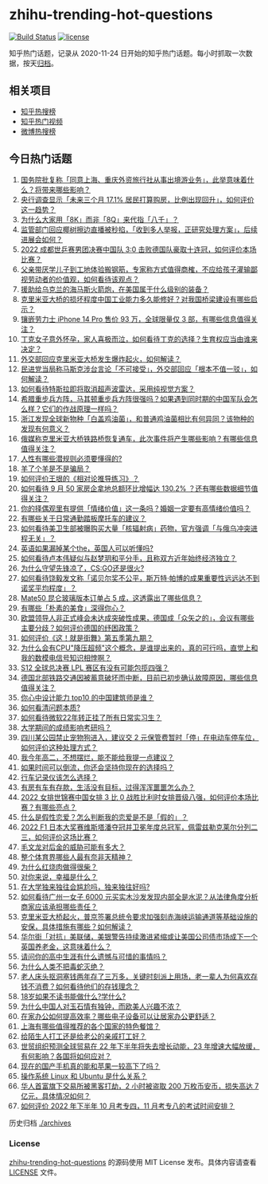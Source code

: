# zhihu-trending-hot-questions

[![Build Status](https://github.com/justjavac/zhihu-trending-hot-questions/workflows/ci/badge.svg?branch=master)](https://github.com/justjavac/zhihu-trending-hot-questions/actions)
[![license](https://img.shields.io/github/license/justjavac/zhihu-trending-hot-questions)](https://github.com/justjavac/zhihu-trending-hot-questions/blob/master/LICENSE)

知乎热门话题，记录从 2020-11-24 日开始的知乎热门话题。每小时抓取一次数据，按天[归档](./archives)。

## 相关项目

- [知乎热搜榜](https://github.com/justjavac/zhihu-trending-top-search)
- [知乎热门视频](https://github.com/justjavac/zhihu-trending-hot-video)
- [微博热搜榜](https://github.com/justjavac/weibo-trending-hot-search)

## 今日热门话题

<!-- BEGIN -->
<!-- 最后更新时间 Mon Oct 10 2022 06:22:30 GMT+0800 (China Standard Time) -->

1. [国务院批复称「同意上海、重庆外资旅行社从事出境游业务」，此举意味着什么？将带来哪些影响？](https://www.zhihu.com/question/558284328)
1. [央行调查显示「未来三个月 17.1% 居民打算购房，比例出现回升」，如何评价这一趋势？](https://www.zhihu.com/question/558411729)
1. [为什么大家用「8K」而非「8Q」来代指「八千」？](https://www.zhihu.com/question/557838170)
1. [监管部门回应椰树擦边直播被秒掐，「收到多人举报，正研究处理方案」，后续进展会如何？](https://www.zhihu.com/question/558322135)
1. [2022 成都世乒赛男团决赛中国队 3:0 击败德国队豪取十连冠，如何评价本场比赛？](https://www.zhihu.com/question/558290467)
1. [父亲带厌学儿子到工地体验搬钢筋，专家称方式值得商榷，不应给孩子灌输鄙视劳动者的价值观，如何看待该观点？](https://www.zhihu.com/question/558327071)
1. [援助给乌克兰的海马斯火箭炮，在美国属于什么级别的装备？](https://www.zhihu.com/question/557966406)
1. [克里米亚大桥的损坏程度中国工业能力多久能修好？对我国桥梁建设有哪些启示？](https://www.zhihu.com/question/558277344)
1. [镶嵌劳力士 iPhone 14 Pro 售价 93 万，全球限量仅 3 部，有哪些信息值得关注？](https://www.zhihu.com/question/558305671)
1. [丁克女子意外怀孕，家人喜极而泣，如何看待丁克的选择？生育权应当由谁来决定？](https://www.zhihu.com/question/557394599)
1. [外交部回应克里米亚大桥发生爆炸起火，如何解读？](https://www.zhihu.com/question/558360136)
1. [民进党当局称马斯克涉台言论「不可接受」，外交部回应「根本不值一驳」，如何解读？](https://www.zhihu.com/question/558361339)
1. [如何看待特斯拉即将取消超声波雷达，采用纯视觉方案？](https://www.zhihu.com/question/558212074)
1. [希腊重步兵方阵，马其顿重步兵方阵很强吗？如果遇到同时期的中国军队会怎么样？它们的作战原理一样吗？](https://www.zhihu.com/question/390259913)
1. [浙江发现全球新物种「白盖鸡油菌」，和普通鸡油菌相比有何异同？该物种的发现有何意义？](https://www.zhihu.com/question/558198655)
1. [俄媒称克里米亚大桥铁路桥恢复通车，此次事件将产生哪些影响？有哪些信息值得关注？](https://www.zhihu.com/question/558285478)
1. [人性有哪些潜规则必须要懂得的?](https://www.zhihu.com/question/536831207)
1. [羊了个羊是不是骗局？](https://www.zhihu.com/question/553632083)
1. [如何评价王垠的《相对论推导练习》？](https://www.zhihu.com/question/558302771)
1. [如何看待 9 月 50 家房企拿地总额环比增幅达 130.2% ？还有哪些数据细节值得关注？](https://www.zhihu.com/question/558281219)
1. [你的择偶观里有提供「情绪价值」这一条吗？婚姻一定要有高情绪价值吗？](https://www.zhihu.com/question/556317525)
1. [有哪些关于日常通勤踏板摩托车的建议？](https://www.zhihu.com/question/469696443)
1. [如何看待美卫生部被曝购买大量「核辐射病」药物，官方强调「与俄乌冲突进程无关」？](https://www.zhihu.com/question/558275816)
1. [英语如果漏掉某个the，英国人可以听懂吗?](https://www.zhihu.com/question/558208318)
1. [如何看待卢本伟疑似与赵梦玥和平分手，且称双方近年始终经济独立？](https://www.zhihu.com/question/558204727)
1. [为什么守望先锋凉了，CS:GO还是很火?](https://www.zhihu.com/question/533039984)
1. [如何看待饶毅发文称「诺贝尔奖不公平，斯万特·帕博的成果重要性远远达不到诺奖平均程度」？](https://www.zhihu.com/question/558216402)
1. [Mate50 昆仑玻璃版本订单占 5 成，这透露出了哪些信息？](https://www.zhihu.com/question/553843511)
1. [有哪些「朴素的美食」深得你心？](https://www.zhihu.com/question/558235493)
1. [欧盟领导人非正式峰会未达成突破性成果，德国成「众矢之的」，会议有哪些主要分歧？如何评价德国的纾困政策？](https://www.zhihu.com/question/558182713)
1. [如何评价《这！就是街舞》第五季第九期？](https://www.zhihu.com/question/558231351)
1. [为什么会有CPU"降压超频"这个概念，是谁提出来的，真的可行吗，直觉上和我的数模电信号知识相悖啊？](https://www.zhihu.com/question/546466209)
1. [S12 全球总决赛 LPL 赛区有没有可能包揽四强？](https://www.zhihu.com/question/554341911)
1. [德国北部铁路交通因被蓄意破坏而中断，目前已初步确认故障原因，哪些信息值得关注？](https://www.zhihu.com/question/558259806)
1. [你心中设计能力 top10 的中国建筑师是谁？](https://www.zhihu.com/question/268838555)
1. [如何看清问题本质?](https://www.zhihu.com/question/541879125)
1. [如何看待微软22年转正挂了所有日常实习生？](https://www.zhihu.com/question/557506449)
1. [大学期间的成绩影响考研吗？](https://www.zhihu.com/question/504209341)
1. [四川某公园禁止宠物狗进入，建议交 2 元保管费暂时「停」在电动车停车位，如何评价这种处理方式？](https://www.zhihu.com/question/557529402)
1. [我今年高二，不想摆烂，能不能给我提一点建议？](https://www.zhihu.com/question/558241438)
1. [如果时间可以倒流，你还会坚持你现在的选择吗？](https://www.zhihu.com/question/555769224)
1. [行车记录仪该怎么选择？](https://www.zhihu.com/question/443600302)
1. [有房有车有存款，生活没有目标，过得浑浑噩噩怎么办？](https://www.zhihu.com/question/558277897)
1. [2022 女排世锦赛中国女排 3 比 0 战胜比利时女排晋级八强，如何评价本场比赛？有哪些亮点？](https://www.zhihu.com/question/558412224)
1. [什么是假性恋爱？怎么判断我的恋爱是不是「假的」？](https://www.zhihu.com/question/558307560)
1. [2022 F1 日本大奖赛维斯塔潘夺冠并卫冕年度总冠军，佩雷兹勒克莱尔分列二三，如何评价这场比赛？](https://www.zhihu.com/question/558304253)
1. [毛文龙对后金的威胁可能有多大？](https://www.zhihu.com/question/542258152)
1. [整个体育界哪些人最有奈非天精神？](https://www.zhihu.com/question/558248342)
1. [为什么红烧肉做得很柴？](https://www.zhihu.com/question/555625382)
1. [对你来说，幸福是什么？](https://www.zhihu.com/question/557834614)
1. [在大学独来独往会尴尬吗，独来独往好吗?](https://www.zhihu.com/question/558250603)
1. [如何看待广州一女子 6000 元买实木沙发发现内部全是水泥？从法律角度分析商家应该承担哪些责任？](https://www.zhihu.com/question/558158780)
1. [克里米亚大桥起火，普京签署总统令要求加强刻赤海峡运输通道等基础设施的安保，具体措施有哪些？如何解读？](https://www.zhihu.com/question/558272912)
1. [华尔街「对抗」美联储，美银警告持续激进紧缩或让美国公司债市场成下一个英国养老金，这意味着什么？](https://www.zhihu.com/question/558179881)
1. [请问你的高中生涯有什么遗憾与可惜的事情吗？](https://www.zhihu.com/question/558160031)
1. [为什么人类不把毒蛇灭绝？](https://www.zhihu.com/question/553487079)
1. [老人床头抠洞塞钱两年存了三万多，关键时刻派上用场，老一辈人为何喜欢存钱不消费？如何看待他们的存钱理念？](https://www.zhihu.com/question/557370859)
1. [18岁如果不读书能做什么?学什么?](https://www.zhihu.com/question/558320821)
1. [为什么中国人对玉石情有独钟，而欧美人兴趣不浓？](https://www.zhihu.com/question/21386973)
1. [在家办公如何提高效率？哪些电子设备可以让居家办公更舒适？](https://www.zhihu.com/question/558220693)
1. [上海有哪些值得推荐的各个国家的特色餐馆？](https://www.zhihu.com/question/21994656)
1. [给陌生人打工还是给老公的亲戚打工好？](https://www.zhihu.com/question/558102270)
1. [世贸组织预测全球贸易在 22 年下半年将失去增长动能，23 年增速大幅放缓，有何影响？各国将如何应对？](https://www.zhihu.com/question/558184989)
1. [现在的国产手机真的能和苹果一较高下了吗？](https://www.zhihu.com/question/557884779)
1. [操作系统 Linux 和 Ubuntu 是什么关系？](https://www.zhihu.com/question/557436200)
1. [华人首富旗下交易所被黑客打劫，2 小时被盗取 200 万枚币安币，损失高达 7 亿元，具体情况如何？](https://www.zhihu.com/question/558163460)
1. [如何评价 2022 年下半年 10 月考专四，11 月考专八的考试时间安排？](https://www.zhihu.com/question/558245909)

<!-- END -->

历史归档 [./archives](./archives)

### License

[zhihu-trending-hot-questions](https://github.com/justjavac/zhihu-trending-hot-questions)
的源码使用 MIT License 发布。具体内容请查看 [LICENSE](./LICENSE) 文件。
